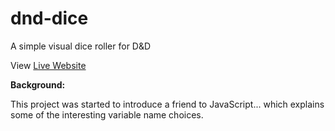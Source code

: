 # dnd-dice
A simple visual dice roller for D&amp;D

View [Live Website](https://susanpallmann.github.io/dnd-dice/)


**Background:**

This project was started to introduce a friend to JavaScript... which explains some of the interesting variable name choices.
